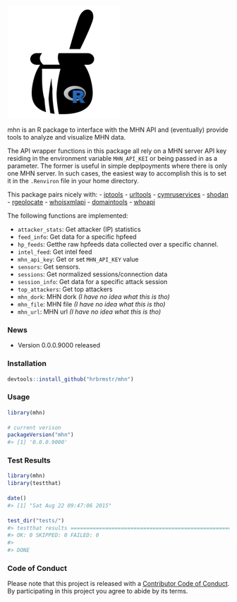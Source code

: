 <!-- README.md is generated from README.Rmd. Please edit that file -->
![](honeypot.png)

mhn is an R package to interface with the MHN API and (eventually) provide tools to analyze and visualize MHN data.

The API wrapper functions in this package all rely on a MHN server API key residing in the environment variable `MHN_API_KEI` or being passed in as a parameter. The former is useful in simple deplpoyments where there is only one MHN server. In such cases, the easiest way to accomplish this is to set it in the `.Renviron` file in your home directory.

This package pairs nicely with: - [iptools](https://github.com/hrbrmstr/iptools) - [urltools](https://github.com/Ironholds/urltools) - [cymruservices](https://github.com/hrbrmstr/cymruservices) - [shodan](https://github.com/hrbrmstr/shodan) - [rgeolocate](https://github.com/Ironholds/rgeolocate) - [whoisxmlapi](https://github.com/hrbrmstr/whoisxmlapi) - [domaintools](https://github.com/hrbrmstr/domaintools) - [whoapi](https://github.com/Ironholds/whoapi)

The following functions are implemented:

-   `attacker_stats`: Get attacker (IP) statistics
-   `feed_info`: Get data for a specific hpfeed
-   `hp_feeds`: Getthe raw hpfeeds data collected over a specific channel.
-   `intel_feed`: Get intel feed
-   `mhn_api_key`: Get or set `MHN_API_KEY` value
-   `sensors`: Get sensors.
-   `sessions`: Get normalized sessions/connection data
-   `session_info`: Get data for a specific attack session
-   `top_attackers`: Get top attackers
-   `mhn_dork`: MHN dork *(I have no idea what this is tho)*
-   `mhn_file`: MHN file *(I have no idea what this is tho)*
-   `mhn_url`: MHN url *(I have no idea what this is tho)*

### News

-   Version 0.0.0.9000 released

### Installation

``` r
devtools::install_github("hrbrmstr/mhn")
```

### Usage

``` r
library(mhn)

# current verison
packageVersion("mhn")
#> [1] '0.0.0.9000'
```

### Test Results

``` r
library(mhn)
library(testthat)

date()
#> [1] "Sat Aug 22 09:47:06 2015"

test_dir("tests/")
#> testthat results ========================================================================================================
#> OK: 0 SKIPPED: 0 FAILED: 0
#> 
#> DONE
```

### Code of Conduct

Please note that this project is released with a [Contributor Code of Conduct](CONDUCT.md). By participating in this project you agree to abide by its terms.
